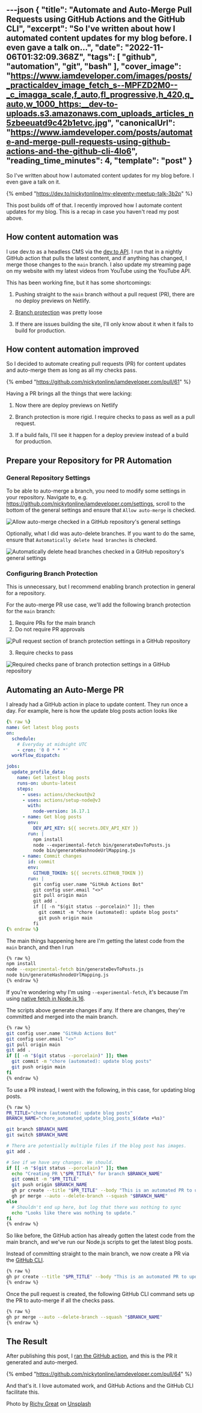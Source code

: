 ---json
{
  "title": "Automate and Auto-Merge Pull Requests using GitHub Actions and the GitHub CLI",
  "excerpt": "So I've written about how I automated content updates for my blog before. I even gave a talk on...",
  "date": "2022-11-06T01:32:09.368Z",
  "tags": [
    "github",
    "automation",
    "git",
    "bash"
  ],
  "cover_image": "https://www.iamdeveloper.com/images/posts/_practicaldev_image_fetch_s--MPFZD2M0--_c_imagga_scale,f_auto,fl_progressive,h_420,q_auto,w_1000_https:__dev-to-uploads.s3.amazonaws.com_uploads_articles_n5zbeeuatd9c42b1etvc.jpg",
  "canonicalUrl": "https://www.iamdeveloper.com/posts/automate-and-merge-pull-requests-using-github-actions-and-the-github-cli-4lo6",
  "reading_time_minutes": 4,
  "template": "post"
}
---

So I've written about how I automated content updates for my blog before. I even gave a talk on it.

{% embed "https://dev.to/nickytonline/my-eleventy-meetup-talk-3b2p" %}

This post builds off of that. I recently improved how I automate content updates for my blog. This is a recap in case you haven't read my post above.

## How content automation was

I use dev.to as a headless CMS via the [dev.to API](https://dev.to/t/api). I run that in a nightly GitHub action that pulls the latest content, and if anything has changed, I merge those changes to the `main` branch. I also update my streaming page on my website with my latest videos from YouTube using the YouTube API.

This has been working fine, but it has some shortcomings:

1. Pushing straight to the `main` branch without a pull request (PR), there are no deploy previews on Netlify.

2. [Branch protection](https://docs.github.com/en/repositories/configuring-branches-and-merges-in-your-repository/defining-the-mergeability-of-pull-requests/about-protected-branches) was pretty loose

3. If there are issues building the site, I'll only know about it when it fails to build for production.

## How content automation improved

So I decided to automate creating pull requests (PR) for content updates and auto-merge them as long as all my checks pass.

{% embed "https://github.com/nickytonline/iamdeveloper.com/pull/61" %}

Having a PR brings all the things that were lacking:

1. Now there are deploy previews on Netlify

2. Branch protection is more rigid. I require checks to pass as well as a pull request.

3. If a build fails, I'll see it happen for a deploy preview instead of a build for production.

## Prepare your Repository for PR Automation

### General Repository Settings

To be able to auto-merge a branch, you need to modify some settings in your repository. Navigate to, e.g. https://github.com/nickytonline/iamdeveloper.com/settings, scroll to the bottom of the general settings and ensure that `Allow auto-merge` is checked.

![Allow auto-merge checked in a GitHub repository's general settings](https://www.iamdeveloper.com/images/posts/_uploads_articles_ydpifg55ey6b6rnvh1yc.png)

Optionally, what I did was auto-delete branches. If you want to do the same, ensure that `Automatically delete head branches` is checked.

![Automatically delete head branches checked in a GitHub repository's general settings](https://www.iamdeveloper.com/images/posts/_uploads_articles_5ybamm8gve0cl96p1l38.png)

### Configuring Branch Protection

This is unnecessary, but I recommend enabling branch protection in general for a repository.

For the auto-merge PR use case, we'll add the following branch protection for the `main` branch:

1. Require PRs for the main branch
2. Do not require PR approvals

![Pull request section of branch protection settings in a GitHub repository](https://www.iamdeveloper.com/images/posts/_uploads_articles_s8gl2yej8bmk1nu1jz6o.png)

3. Require checks to pass

![Required checks pane of branch protection settings in a GitHub repository](https://www.iamdeveloper.com/images/posts/_uploads_articles_d9xwgx9uatfq8psjcefy.png)

## Automating an Auto-Merge PR

I already had a GitHub action in place to update content. They run once a day. For example, here is how the update blog posts action looks like

```yaml
{% raw %}
name: Get latest blog posts
on:
  schedule:
    # Everyday at midnight UTC
    - cron: '0 0 * * *'
  workflow_dispatch:

jobs:
  update_profile_data:
    name: Get latest blog posts
    runs-on: ubuntu-latest
    steps:
      - uses: actions/checkout@v2
      - uses: actions/setup-node@v3
        with:
          node-version: 16.17.1
      - name: Get blog posts
        env:
          DEV_API_KEY: ${{ secrets.DEV_API_KEY }}
        run: |
          npm install
          node --experimental-fetch bin/generateDevToPosts.js
          node bin/generateHashnodeUrlMapping.js
      - name: Commit changes
        id: commit
        env:
          GITHUB_TOKEN: ${{ secrets.GITHUB_TOKEN }}
        run: |
          git config user.name "GitHub Actions Bot"
          git config user.email "<>"
          git pull origin main
          git add .
          if [[ -n "$(git status --porcelain)" ]]; then
            git commit -m "chore (automated): update blog posts"
            git push origin main
          fi
{% endraw %}
```

The main things happening here are I'm getting the latest code from the `main` branch, and then I run

```bash
{% raw %}
npm install
node --experimental-fetch bin/generateDevToPosts.js
node bin/generateHashnodeUrlMapping.js
{% endraw %}
```

If you're wondering why I'm using `--experimental-fetch`, it's because I'm using [native fetch in Node.js 16](https://nodejs.org/fa/blog/release/v16.15.0/#add-fetch-api).

The scripts above generate changes if any. If there are changes, they're committed and merged into the main branch.

```bash
{% raw %}
git config user.name "GitHub Actions Bot"
git config user.email "<>"
git pull origin main
git add .
if [[ -n "$(git status --porcelain)" ]]; then
  git commit -m "chore (automated): update blog posts"
  git push origin main
fi
{% endraw %}
```

To use a PR instead, I went with the following, in this case, for updating blog posts.

```bash
{% raw %}
PR_TITLE="chore (automated): update blog posts"
BRANCH_NAME="chore_automated_update_blog_posts_$(date +%s)"

git branch $BRANCH_NAME
git switch $BRANCH_NAME

# There are potentially multiple files if the blog post has images.
git add .

# See if we have any changes. We should.
if [[ -n "$(git status --porcelain)" ]]; then
  echo "Creating PR \"$PR_TITLE\" for branch $BRANCH_NAME"
  git commit -m "$PR_TITLE"
  git push origin $BRANCH_NAME
  gh pr create --title "$PR_TITLE" --body "This is an automated PR to update blog posts"
  gh pr merge --auto --delete-branch --squash "$BRANCH_NAME"
else
  # Shouldn't end up here, but log that there was nothing to sync
  echo "Looks like there was nothing to update."
fi
{% endraw %}
```

So like before, the GitHub action has already gotten the latest code from the main branch, and we've run our Node.js scripts to get the latest blog posts.

Instead of committing straight to the main branch, we now create a PR via the [GitHub CLI](https://cli.github.com/).

```bash
{% raw %}
gh pr create --title "$PR_TITLE" --body "This is an automated PR to update blog posts"
{% endraw %}
```

Once the pull request is created, the following GitHub CLI command sets up the PR to auto-merge if all the checks pass.

```bash
{% raw %}
gh pr merge --auto --delete-branch --squash "$BRANCH_NAME"
{% endraw %}
```

## The Result

After publishing this post, I [ran the GitHub action](https://github.com/nickytonline/iamdeveloper.com/actions/runs/3402455746), and this is the PR it generated and auto-merged.

{% embed "https://github.com/nickytonline/iamdeveloper.com/pull/64" %}

And that's it. I love automated work, and GitHub Actions and the GitHub CLI facilitate this.

Photo by <a href="https://unsplash.com/@richygreat?utm_source=unsplash&utm_medium=referral&utm_content=creditCopyText">Richy Great</a> on <a href="https://unsplash.com/s/photos/github?utm_source=unsplash&utm_medium=referral&utm_content=creditCopyText">Unsplash</a>
